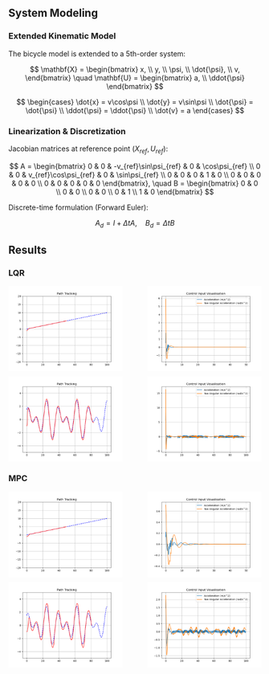 ## System Modeling

### Extended Kinematic Model
The bicycle model is extended to a 5th-order system:

$$ 
\mathbf{X} = \begin{bmatrix} x, \\ y, \\ \psi, \\ \dot{\psi}, \\ v, \end{bmatrix} \quad
\mathbf{U} = \begin{bmatrix} a, \\ \ddot{\psi} \end{bmatrix}
$$

$$
\begin{cases}
\dot{x} = v\cos\psi \\
\dot{y} = v\sin\psi \\
\dot{\psi} = \dot{\psi} \\
\ddot{\psi} = \ddot{\psi} \\
\dot{v} = a
\end{cases}
$$

### Linearization & Discretization
Jacobian matrices at reference point $(X_{ref}, U_{ref})$:

$$
A = \begin{bmatrix}
0 & 0 & -v_{ref}\sin\psi_{ref} & 0 & \cos\psi_{ref} \\
0 & 0 & v_{ref}\cos\psi_{ref} & 0 & \sin\psi_{ref} \\
0 & 0 & 0 & 1 & 0 \\
0 & 0 & 0 & 0 & 0 \\
0 & 0 & 0 & 0 & 0
\end{bmatrix}, \quad
B = \begin{bmatrix}
0 & 0 \\
0 & 0 \\
0 & 0 \\
0 & 1 \\
1 & 0
\end{bmatrix}
$$

Discrete-time formulation (Forward Euler):

$$
A_d = I + \Delta t A, \quad B_d = \Delta t B
$$

## Results

### LQR

<!-- 第一排 -->
<div style="display: flex; justify-content: space-between; margin-bottom: 10px;">
  <img src="https://github.com/PMY9527/Path-Tracking-Controllers/blob/main/LQR_PICS/直线/Tracking%20Visualisation(LQR).png" alt="LQR 直线跟踪" style="width: 45%;" />
  <img src="https://github.com/PMY9527/Path-Tracking-Controllers/blob/main/LQR_PICS/直线/Control%20Input%20Visualisation(LQR).png" alt="LQR 直线控制输入" style="width: 45%;" />
</div>

<!-- 第二排 -->
<div style="display: flex; justify-content: space-between; margin-bottom: 20px;">
  <img src="https://github.com/PMY9527/Path-Tracking-Controllers/blob/main/LQR_PICS/曲线/Tracking%20Visualisation(LQR).png" alt="LQR 曲线跟踪" style="width: 45%;" />
  <img src="https://github.com/PMY9527/Path-Tracking-Controllers/blob/main/LQR_PICS/曲线/Control%20Input%20Visualisation(LQR).png" alt="LQR 曲线控制输入" style="width: 45%;" />
</div>

### MPC

<!-- 第三排 -->
<div style="display: flex; justify-content: space-between; margin-bottom: 10px;">
  <img src="https://github.com/PMY9527/Path-Tracking-Controllers/blob/main/MPC_PICS/直线/StraightLine_MPC.png" alt="MPC 直线跟踪" style="width: 45%;" />
  <img src="https://github.com/PMY9527/Path-Tracking-Controllers/blob/main/MPC_PICS/直线/Control%20Input%20Visualisation(MPC).png" alt="MPC 直线控制输入" style="width: 45%;" />
</div>

<!-- 第四排 -->
<div style="display: flex; justify-content: space-between;">
  <img src="https://github.com/PMY9527/Path-Tracking-Controllers/blob/main/MPC_PICS/曲线/Tracking%20Visualisation(MPC).png" alt="MPC 曲线跟踪" style="width: 45%;" />
  <img src="https://github.com/PMY9527/Path-Tracking-Controllers/blob/main/MPC_PICS/曲线/Control%20Input%20Visualisation(MPC).png" alt="MPC 曲线控制输入" style="width: 45%;" />
</div>





